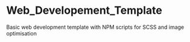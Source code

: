 # Web_Developement_Template
Basic web development template with NPM scripts for SCSS and image optimisation
